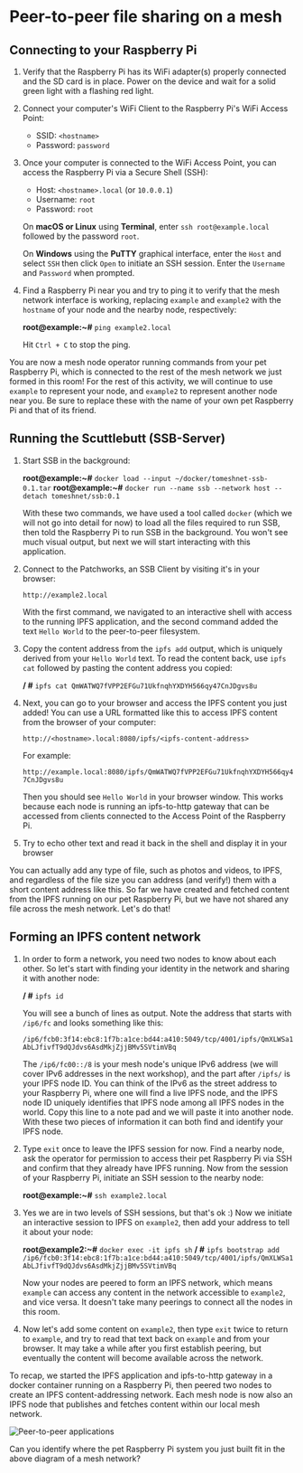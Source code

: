 Peer-to-peer file sharing on a mesh
===================================

## Connecting to your Raspberry Pi

1. Verify that the Raspberry Pi has its WiFi adapter(s) properly connected and the SD card is in place. Power on the device and wait for a solid green light with a flashing red light.

1. Connect your computer's WiFi Client to the Raspberry Pi's WiFi Access Point:

    - SSID: `<hostname>`
    - Password: `password`

1. Once your computer is connected to the WiFi Access Point, you can access the Raspberry Pi via a Secure Shell (SSH):

    - Host: `<hostname>.local` (or `10.0.0.1`)
    - Username: `root`
    - Password: `root`

    On **macOS or Linux** using **Terminal**, enter `ssh root@example.local` followed by the password `root`.

    On **Windows** using the **PuTTY** graphical interface, enter the `Host` and select `SSH` then click `Open` to initiate an SSH session. Enter the `Username` and `Password` when prompted.

1. Find a Raspberry Pi near you and try to ping it to verify that the mesh network interface is working, replacing `example` and `example2` with the `hostname` of your node and the nearby node, respectively:

    **root@example:~#** `ping example2.local`

    Hit `Ctrl + C` to stop the ping.

You are now a mesh node operator running commands from your pet Raspberry Pi, which is connected to the rest of the mesh network we just formed in this room! For the rest of this activity, we will continue to use `example` to represent your node, and `example2` to represent another node near you. Be sure to replace these with the name of your own pet Raspberry Pi and that of its friend.

## Running the Scuttlebutt (SSB-Server)

1. Start SSB in the background:

    **root@example:~#** `docker load --input ~/docker/tomeshnet-ssb-0.1.tar`
    **root@example:~#** `docker run --name ssb --network host --detach tomeshnet/ssb:0.1`

    With these two commands, we have used a tool called `docker` (which we will not go into detail for now) to load all the files required to run SSB, then told the Raspberry Pi to run SSB in the background. You won't see much visual output, but next we will start interacting with this application.

1. Connect to the Patchworks, an SSB Client by visiting it's in your browser:

    `http://example2.local`

    With the first command, we navigated to an interactive shell with access to the running IPFS application, and the second command added the text `Hello World` to the peer-to-peer filesystem.

1. Copy the content address from the `ipfs add` output, which is uniquely derived from your `Hello World` text. To read the content back, use `ipfs cat` followed by pasting the content address you copied:

    **/ #** `ipfs cat QmWATWQ7fVPP2EFGu71UkfnqhYXDYH566qy47CnJDgvs8u`

1. Next, you can go to your browser and access the IPFS content you just added! You can use a URL formatted like this to access IPFS content from the browser of your computer:

    `http://<hostname>.local:8080/ipfs/<ipfs-content-address>`

    For example:

    `http://example.local:8080/ipfs/QmWATWQ7fVPP2EFGu71UkfnqhYXDYH566qy47CnJDgvs8u`

    Then you should see `Hello World` in your browser window. This works because each node is running an ipfs-to-http gateway that can be accessed from clients connected to the Access Point of the Raspberry Pi.

1. Try to echo other text and read it back in the shell and display it in your browser

You can actually add any type of file, such as photos and videos, to IPFS, and regardless of the file size you can address (and verify!) them with a short content address like this. So far we have created and fetched content from the IPFS running on our pet Raspberry Pi, but we have not shared any file across the mesh network. Let's do that!

## Forming an IPFS content network

1. In order to form a network, you need two nodes to know about each other. So let's start with finding your identity in the network and sharing it with another node:

    **/ #** `ipfs id`

    You will see a bunch of lines as output. Note the address that starts with `/ip6/fc` and looks something like this:

    `/ip6/fcb0:3f14:ebc8:1f7b:a1ce:bd44:a410:5049/tcp/4001/ipfs/QmXLWSa1AbLJfivfT9dQJdvs6AsdMkjZjjBMv5SVtimVBq`

    The `/ip6/fc00::/8` is your mesh node's unique IPv6 address (we will cover IPv6 addresses in the next workshop), and the part after `/ipfs/` is your IPFS node ID. You can think of the IPv6 as the street address to your Raspberry Pi, where one will find a live IPFS node, and the IPFS node ID uniquely identifies that IPFS node among all IPFS nodes in the world. Copy this line to a note pad and we will paste it into another node. With these two pieces of information it can both find and identify your IPFS node.

1. Type `exit` once to leave the IPFS session for now. Find a nearby node, ask the operator for permission to access their pet Raspberry Pi via SSH and confirm that they already have IPFS running. Now from the session of your Raspberry Pi, initiate an SSH session to the nearby node:

    **root@example:~#** `ssh example2.local`

1. Yes we are in two levels of SSH sessions, but that's ok :) Now we initiate an interactive session to IPFS on `example2`, then add your address to tell it about your node:

    **root@example2:~#** `docker exec -it ipfs sh`
    **/ #** `ipfs bootstrap add /ip6/fcb0:3f14:ebc8:1f7b:a1ce:bd44:a410:5049/tcp/4001/ipfs/QmXLWSa1AbLJfivfT9dQJdvs6AsdMkjZjjBMv5SVtimVBq`

    Now your nodes are peered to form an IPFS network, which means `example` can access any content in the network accessible to `example2`, and vice versa. It doesn't take many peerings to connect all the nodes in this room.

1. Now let's add some content on `example2`, then type `exit` twice to return to `example`, and try to read that text back on `example` and from your browser. It may take a while after you first establish peering, but eventually the content will become available across the network.

To recap, we started the IPFS application and ipfs-to-http gateway in a docker container running on a Raspberry Pi, then peered two nodes to create an IPFS content-addressing network. Each mesh node is now also an IPFS node that publishes and fetches content within our local mesh network.

![Peer-to-peer applications](peer-to-peer-applications.svg)

Can you identify where the pet Raspberry Pi system you just built fit in the above diagram of a mesh network?
